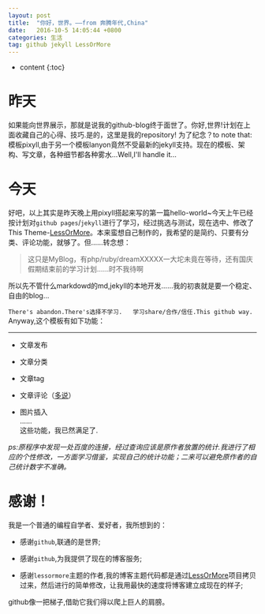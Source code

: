 ```yaml
---
layout: post
title:  "你好，世界。——from 奔腾年代,China"
date:   2016-10-5 14:05:44 +0800
categories: 生活
tag: github jekyll LessOrMore
---
```


* content
{:toc}



昨天
====================================  


如果能向世界展示，那就是说我的github-blog终于面世了。你好,世界!计划在上面收藏自己的心得、技巧.是的，这里是我的repository!
为了纪念？to note that:模板pixyll,由于另一个模板lanyon竟然不受最新的jekyll支持。现在的模板、架构、写文章，各种细节都各种雾水...Well,I'll handle it...  

今天  
====================================  

好吧，以上其实是昨天晚上用pixyll搭起来写的第一篇hello-world~今天上午已经按计划对`github pages`/`jekyll`进行了学习，经过挑选与测试，现在选中、修改了This Theme-[LessOrMore](https://github.com/luoyan35714/LessOrMore)。本来蛮想自己制作的，我希望的是简约、只要有分类、评论功能，就够了。但……转念想：  

>这只是MyBlog，有php/ruby/dreamXXXXX一大坨未竟在等待，还有国庆假期结束前的学习计划……时不我待啊  

所以先不管什么markdowd的md,jekyll的本地开发……我的初衷就是要一个稳定、自由的blog...  
  
`There's abandon.There's选择不学习.  
学习share/合作/信任.This github way.`  
Anyway,这个模板有如下功能：  

----------



- 文章发布


- 文章分类


- 文章tag


- 文章评论（[多说](http://dev.duoshuo.com/)）


- 图片插入  
……  
这些功能，我已然满足了. 
   
*ps:原程序中发现一处百度的连接，经过查询应该是原作者放置的统计.我进行了相应的个性修改，一方面学习借鉴，实现自己的统计功能；二来可以避免原作者的自己统计数字不准确。*  
 

感谢！  
====================================  

我是一个普通的编程自学者、爱好者，我所想到的：  


- 感谢`github`,联通的是世界;  


- 感谢`github`,为我提供了现在的博客服务;  


- 感谢`lessormore`主题的作者,我的博客主题代码都是通过[LessOrMore](https://github.com/luoyan35714/LessOrMore.git)项目拷贝过来，然后进行的简单修改，让我用最快的速度将博客建立成现在的样子;  

github像一把梯子,借助它我们得以爬上巨人的肩膀。  


